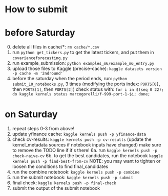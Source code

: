 # How to submit

# before Saturday
0. delete all files in cache/*: `rm cache/*.csv`
1. run `python get_tickers.py` to get the latest tickers, and put them in `covarianceforecasting.py`
2. run example_submission: `python examples_m6/example_m6_entry.py`
3. upload those files to Kaggle (precise-cache): `kaggle datasets version -p cache -m '2ndround'`
4. before the saturday when the period ends, run: `python submit_10_notebooks.py`, 3 times (modifying the ports index: `PORTS[0]`, then `PORTS[1]`, then `PORTS[2]`)
   check status with:  `for i in $(seq 0 22); do kaggle kernels status marcogorelli/f-999-port-1-$i; done;`

# on Saturday
1. repeat steps 0-3 from above!
5. update yfinance cache: `kaggle kernels push -p yfinance-data`
6. check cv-results: `kaggle kernels push -p cv-results` (update the kernel_metadata sources if notebook inputs have changed)
   make sure to remove the TODO line if it's there!
6a. run `kaggle kernels push -p check-naive-cv`
6b. to get the best candidates, run the notebook `kaggle kernels push -p find-best-from-cv`
	NOTE: you may want to tighten or loosen the conditions to find final_candidates
8. run the combine notebook: `kaggle kernels push -p combine`
9. run the submit notebook: `kaggle kernels push -p submit`
10. final check: `kaggle kernels push -p final-check`
11. submit the output of the submit notebook

